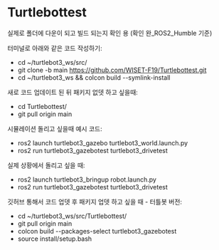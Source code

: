 # Turtlebottest
실제로 폴더에 다운이 되고 빌드 되는지 확인 용 (확인 완_ROS2_Humble 기준)

터미널로 아래와 같은 코드 작성하기:
* cd ~/turtlebot3_ws/src/
* git clone -b main https://github.com/WISET-F19/Turtlebottest.git
* cd ~/turtlebot3_ws && colcon build --symlink-install

새로 코드 업데이트 된 뒤 패키지 없뎃 하고 싶을때:
* cd Turtlebottest/
* git pull origin main

시뮬레이션 돌리고 싶을때 예시 코드:
* ros2 launch turtlebot3_gazebo turtlebot3_world.launch.py
* ros2 run turtlebot3_gazebotest turtlebot3_drivetest

실제 상황에서 돌리고 싶을 때:
* ros2 launch turtlebot3_bringup robot.launch.py
* ros2 run turtlebot3_gazebotest turtlebot3_drivetest

깃허브 통해서 코드 업뎃 후 패키지 업뎃 하고 싶을 때 - 터틀봇 버전:
* cd ~/turtlebot3_ws/src/Turtlebottest/
* git pull origin main
* colcon build --packages-select turtlebot3_gazebotest
* source install/setup.bash